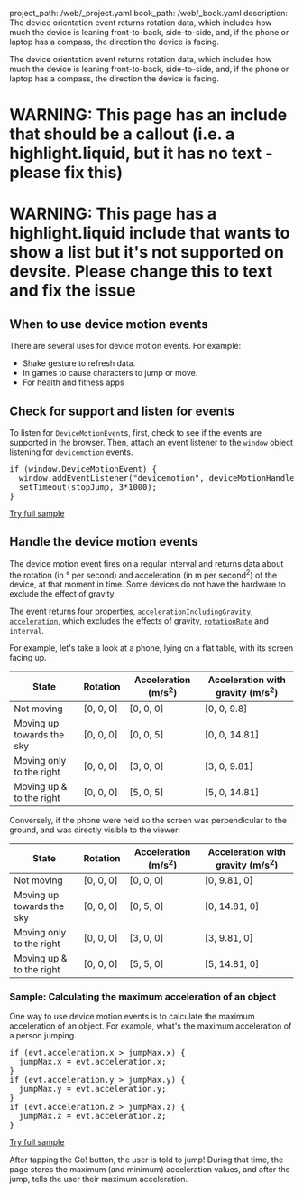 project_path: /web/_project.yaml
book_path: /web/_book.yaml
description: The device orientation event returns rotation data, which includes how much the device is leaning front-to-back, side-to-side, and, if the phone or laptop has a compass, the direction the device is facing.

<p class="intro">
  The device orientation event returns rotation data, which includes how much the device is leaning front-to-back, side-to-side, and, if the phone or laptop has a compass, the direction the device is facing.
</p>



















# WARNING: This page has an include that should be a callout (i.e. a highlight.liquid, but it has no text - please fix this)



# WARNING: This page has a highlight.liquid include that wants to show a list but it's not supported on devsite. Please change this to text and fix the issue






## When to use device motion events

There are several uses for device motion events.  For example:

* Shake gesture to refresh data.
* In games to cause characters to jump or move.
* For health and fitness apps


## Check for support and listen for events

To listen for `DeviceMotionEvent`s, first, check to see if the events are
supported in the browser.  Then, attach an event listener to the `window` 
object listening for `devicemotion` events. 


  <div dir="ltr" class="highlight-module highlight-module--code highlight-module--right">
      <div class="highlight"><pre><span class="k">if</span> <span class="p">(</span><span class="nb">window</span><span class="p">.</span><span class="nx">DeviceMotionEvent</span><span class="p">)</span> <span class="p">{</span>
  <span class="nb">window</span><span class="p">.</span><span class="nx">addEventListener</span><span class="p">(</span><span class="s2">&quot;devicemotion&quot;</span><span class="p">,</span> <span class="nx">deviceMotionHandler</span><span class="p">);</span>
  <span class="nx">setTimeout</span><span class="p">(</span><span class="nx">stopJump</span><span class="p">,</span> <span class="mi">3</span><span class="o">*</span><span class="mi">1000</span><span class="p">);</span>
<span class="p">}</span>
</pre></div>
      <p>
        <a class="highlight-module__cta mdl-button mdl-js-button mdl-button--raised mdl-button--colored" href="/web/resources/samples/fundamentals/native-hardware/device-orientation/jump-test.html">Try full sample</a>
      </p>
  </div>



## Handle the device motion events

The device motion event fires on a regular interval and returns data about the
rotation (in &deg; per second) and acceleration (in m per second<sup>2</sup>)
of the device, at that moment in time.  Some devices do not have the hardware
to exclude the effect of gravity.

The event returns four properties, 
<a href="index.html#device-frame-coordinate">`accelerationIncludingGravity`</a>, 
<a href="index.html#device-frame-coordinate">`acceleration`</a>, 
which excludes the effects of gravity, 
<a href="index.html#rotation-data">`rotationRate`</a> and `interval`.

For example, let's take a look at a phone, lying on a flat table,
with its screen facing up.

<table class="mdl-data-table mdl-js-data-table">
  <colgroup>
    <col span="1">
    <col span="1">
    <col span="1">
    <col span="1">
  </colgroup>
  <thead>
    <tr>
      <th data-th="State">State</th>
      <th data-th="Rotation">Rotation</th>
      <th data-th="Acceleration (m/s<sup>2</sup>)">Acceleration (m/s<sup>2</sup>)</th>
      <th data-th="Acceleration with gravity (m/s<sup>2</sup>)">Acceleration with gravity (m/s<sup>2</sup>)</th>
    </tr>
  </thead>
  <tbody>
    <tr>
      <td data-th="State">Not moving</td>
      <td data-th="Rotation">[0, 0, 0]</td>
      <td data-th="Acceleration">[0, 0, 0]</td>
      <td data-th="Acceleration with gravity">[0, 0, 9.8]</td>
    </tr>
    <tr>
      <td data-th="State">Moving up towards the sky</td>
      <td data-th="Rotation">[0, 0, 0]</td>
      <td data-th="Acceleration">[0, 0, 5]</td>
      <td data-th="Acceleration with gravity">[0, 0, 14.81]</td>
    </tr>
    <tr>
      <td data-th="State">Moving only to the right</td>
      <td data-th="Rotation">[0, 0, 0]</td>
      <td data-th="Acceleration">[3, 0, 0]</td>
      <td data-th="Acceleration with gravity">[3, 0, 9.81]</td>
    </tr>
    <tr>
      <td data-th="State">Moving up &amp; to the right</td>
      <td data-th="Rotation">[0, 0, 0]</td>
      <td data-th="Acceleration">[5, 0, 5]</td>
      <td data-th="Acceleration with gravity">[5, 0, 14.81]</td>
    </tr>
  </tbody>
</table>

Conversely, if the phone were held so the screen was perpendicular to the
ground, and was directly visible to the viewer:

<table class="mdl-data-table mdl-js-data-table">
  <colgroup>
    <col span="1">
    <col span="1">
    <col span="1">
    <col span="1">
  </colgroup>
  <thead>
    <tr>
      <th data-th="State">State</th>
      <th data-th="Rotation">Rotation</th>
      <th data-th="Acceleration (m/s<sup>2</sup>)">Acceleration (m/s<sup>2</sup>)</th>
      <th data-th="Acceleration with gravity (m/s<sup>2</sup>)">Acceleration with gravity (m/s<sup>2</sup>)</th>
    </tr>
  </thead>
  <tbody>
    <tr>
      <td data-th="State">Not moving</td>
      <td data-th="Rotation">[0, 0, 0]</td>
      <td data-th="Acceleration">[0, 0, 0]</td>
      <td data-th="Acceleration with gravity">[0, 9.81, 0]</td>
    </tr>
    <tr>
      <td data-th="State">Moving up towards the sky</td>
      <td data-th="Rotation">[0, 0, 0]</td>
      <td data-th="Acceleration">[0, 5, 0]</td>
      <td data-th="Acceleration with gravity">[0, 14.81, 0]</td>
    </tr>
    <tr>
      <td data-th="State">Moving only to the right</td>
      <td data-th="Rotation">[0, 0, 0]</td>
      <td data-th="Acceleration">[3, 0, 0]</td>
      <td data-th="Acceleration with gravity">[3, 9.81, 0]</td>
    </tr>
    <tr>
      <td data-th="State">Moving up &amp; to the right</td>
      <td data-th="Rotation">[0, 0, 0]</td>
      <td data-th="Acceleration">[5, 5, 0]</td>
      <td data-th="Acceleration with gravity">[5, 14.81, 0]</td>
    </tr>
  </tbody>
</table>

### Sample: Calculating the maximum acceleration of an object

One way to use  device motion events is to calculate the maximum acceleration
of an object.  For example, what's the maximum acceleration of a person 
jumping.


  <div dir="ltr" class="highlight-module highlight-module--code highlight-module--right">
      <div class="highlight"><pre><span class="k">if</span> <span class="p">(</span><span class="nx">evt</span><span class="p">.</span><span class="nx">acceleration</span><span class="p">.</span><span class="nx">x</span> <span class="o">&gt;</span> <span class="nx">jumpMax</span><span class="p">.</span><span class="nx">x</span><span class="p">)</span> <span class="p">{</span>
  <span class="nx">jumpMax</span><span class="p">.</span><span class="nx">x</span> <span class="o">=</span> <span class="nx">evt</span><span class="p">.</span><span class="nx">acceleration</span><span class="p">.</span><span class="nx">x</span><span class="p">;</span>
<span class="p">}</span>
<span class="k">if</span> <span class="p">(</span><span class="nx">evt</span><span class="p">.</span><span class="nx">acceleration</span><span class="p">.</span><span class="nx">y</span> <span class="o">&gt;</span> <span class="nx">jumpMax</span><span class="p">.</span><span class="nx">y</span><span class="p">)</span> <span class="p">{</span>
  <span class="nx">jumpMax</span><span class="p">.</span><span class="nx">y</span> <span class="o">=</span> <span class="nx">evt</span><span class="p">.</span><span class="nx">acceleration</span><span class="p">.</span><span class="nx">y</span><span class="p">;</span>
<span class="p">}</span>
<span class="k">if</span> <span class="p">(</span><span class="nx">evt</span><span class="p">.</span><span class="nx">acceleration</span><span class="p">.</span><span class="nx">z</span> <span class="o">&gt;</span> <span class="nx">jumpMax</span><span class="p">.</span><span class="nx">z</span><span class="p">)</span> <span class="p">{</span>
  <span class="nx">jumpMax</span><span class="p">.</span><span class="nx">z</span> <span class="o">=</span> <span class="nx">evt</span><span class="p">.</span><span class="nx">acceleration</span><span class="p">.</span><span class="nx">z</span><span class="p">;</span>
<span class="p">}</span>
</pre></div>
      <p>
        <a class="highlight-module__cta mdl-button mdl-js-button mdl-button--raised mdl-button--colored" href="/web/resources/samples/fundamentals/native-hardware/device-orientation/jump-test.html">Try full sample</a>
      </p>
  </div>



After tapping the Go! button, the user is told to jump!  During that time,
the page stores the maximum (and minimum) acceleration values, and after the
jump, tells the user their maximum acceleration.


